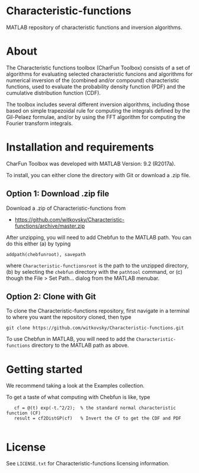 # Characteristic-functions
MATLAB repository of characteristic functions and inversion algorithms.

About
=====

The Characteristic functions toolbox (CharFun Toolbox) consists of a set of algorithms for evaluating selected characteristic funcions
and algorithms for numerical inversion of the (combined and/or compound) characteristic functions, used to evaluate the probability density function (PDF) and the cumulative distribution function (CDF).
                                                                              
The toolbox includes several different inversion algorithms, including those based on simple trapezoidal rule for computing the integrals defined by the Gil-Pelaez formulae, and/or by using the FFT algorithm for computing the Fourier transform integrals.
                                                                       
Installation and requirements
=============================

CharFun Toolbox was developed with MATLAB Version: 9.2 (R2017a).

To install, you can either clone the directory with Git or download a .zip file. 

## Option 1: Download .zip file

Download a .zip of Characteristic-functions from

- https://github.com/witkovsky/Characteristic-functions/archive/master.zip

After unzipping, you will need to add Chebfun to the MATLAB path. You can do
this either (a) by typing
```
addpath(chebfunroot), savepath
```
where `Characteristic-functionsroot` is the path to the unzipped directory, (b) by selecting the
`chebfun` directory with the `pathtool` command, or (c) though the File > Set
Path... dialog from the MATLAB menubar.

## Option 2: Clone with Git

To clone the Characteristic-functions repository, first navigate in a terminal to where you
want the repository cloned, then type
```
git clone https://github.com/witkovsky/Characteristic-functions.git
```
To use Chebfun in MATLAB, you will need to add the `Characteristic-functions` directory
to the MATLAB path as above.


Getting started
===============

We recommend taking a look at the Examples collection. 

To get a taste of what computing with Chebfun is like, type
```
   cf = @(t) exp(-t.^2/2);  % the standard normal characteristic function (CF)
   result = cf2DistGP(cf)   % Invert the CF to get the CDF and PDF
   
```


License
=======

See `LICENSE.txt` for Characteristic-functions licensing information.
